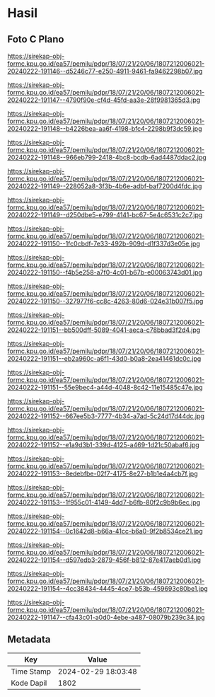# Hasil

## Foto C Plano

https://sirekap-obj-formc.kpu.go.id/ea57/pemilu/pdpr/18/07/21/20/06/1807212006021-20240222-191146--d5246c77-e250-4911-9461-fa9462298b07.jpg

https://sirekap-obj-formc.kpu.go.id/ea57/pemilu/pdpr/18/07/21/20/06/1807212006021-20240222-191147--4790f90e-cf4d-45fd-aa3e-28f9981365d3.jpg

https://sirekap-obj-formc.kpu.go.id/ea57/pemilu/pdpr/18/07/21/20/06/1807212006021-20240222-191148--b4226bea-aa6f-4198-bfc4-2298b9f3dc59.jpg

https://sirekap-obj-formc.kpu.go.id/ea57/pemilu/pdpr/18/07/21/20/06/1807212006021-20240222-191148--966eb799-2418-4bc8-bcdb-6ad4487ddac2.jpg

https://sirekap-obj-formc.kpu.go.id/ea57/pemilu/pdpr/18/07/21/20/06/1807212006021-20240222-191149--228052a8-3f3b-4b6e-adbf-baf7200d4fdc.jpg

https://sirekap-obj-formc.kpu.go.id/ea57/pemilu/pdpr/18/07/21/20/06/1807212006021-20240222-191149--d250dbe5-e799-4141-bc67-5e4c6531c2c7.jpg

https://sirekap-obj-formc.kpu.go.id/ea57/pemilu/pdpr/18/07/21/20/06/1807212006021-20240222-191150--1fc0cbdf-7e33-492b-909d-d1f337d3e05e.jpg

https://sirekap-obj-formc.kpu.go.id/ea57/pemilu/pdpr/18/07/21/20/06/1807212006021-20240222-191150--f4b5e258-a7f0-4c01-b67b-e00063743d01.jpg

https://sirekap-obj-formc.kpu.go.id/ea57/pemilu/pdpr/18/07/21/20/06/1807212006021-20240222-191150--327977f6-cc8c-4263-80d6-024e31b007f5.jpg

https://sirekap-obj-formc.kpu.go.id/ea57/pemilu/pdpr/18/07/21/20/06/1807212006021-20240222-191151--bb500dff-5089-4041-aeca-c78bbad3f2d4.jpg

https://sirekap-obj-formc.kpu.go.id/ea57/pemilu/pdpr/18/07/21/20/06/1807212006021-20240222-191151--eb2a960c-a6f1-43d0-b0a8-2ea41461dc0c.jpg

https://sirekap-obj-formc.kpu.go.id/ea57/pemilu/pdpr/18/07/21/20/06/1807212006021-20240222-191151--55e9bec4-a44d-4048-8c42-11e15485c47e.jpg

https://sirekap-obj-formc.kpu.go.id/ea57/pemilu/pdpr/18/07/21/20/06/1807212006021-20240222-191152--667ee5b3-7777-4b34-a7ad-5c24d17d44dc.jpg

https://sirekap-obj-formc.kpu.go.id/ea57/pemilu/pdpr/18/07/21/20/06/1807212006021-20240222-191152--e1a9d3b1-339d-4125-a469-1d21c50abaf6.jpg

https://sirekap-obj-formc.kpu.go.id/ea57/pemilu/pdpr/18/07/21/20/06/1807212006021-20240222-191153--8edebfbe-02f7-4175-8e27-b1b1e4a4cb7f.jpg

https://sirekap-obj-formc.kpu.go.id/ea57/pemilu/pdpr/18/07/21/20/06/1807212006021-20240222-191153--1f955c01-4149-4dd7-b6fb-80f2c9b9b6ec.jpg

https://sirekap-obj-formc.kpu.go.id/ea57/pemilu/pdpr/18/07/21/20/06/1807212006021-20240222-191154--0c1642d8-b66a-41cc-b6a0-9f2b8534ce21.jpg

https://sirekap-obj-formc.kpu.go.id/ea57/pemilu/pdpr/18/07/21/20/06/1807212006021-20240222-191154--d597edb3-2879-456f-b812-87e417aeb0d1.jpg

https://sirekap-obj-formc.kpu.go.id/ea57/pemilu/pdpr/18/07/21/20/06/1807212006021-20240222-191154--4cc38434-4445-4ce7-b53b-459693c80be1.jpg

https://sirekap-obj-formc.kpu.go.id/ea57/pemilu/pdpr/18/07/21/20/06/1807212006021-20240222-191147--cfa43c01-a0d0-4ebe-a487-08079b239c34.jpg


## Metadata

| Key        | Value               |
| ---------- | ------------------- |
| Time Stamp | 2024-02-29 18:03:48 |
| Kode Dapil | 1802                |



